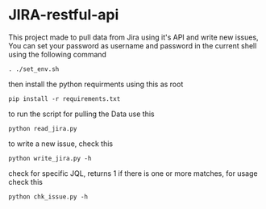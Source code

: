# JIRA-restful-api

This project made to pull data from Jira using it's API and write new issues,
You can set your password as username and password in the current shell using the following command

	. ./set_env.sh

then install the python requirments using this as root

	pip install -r requirements.txt

to run the script for pulling the Data use this
	
	python read_jira.py

to write a new issue, check this

	python write_jira.py -h

check for specific JQL, returns 1 if there is one or more matches, for usage check this

	python chk_issue.py -h
